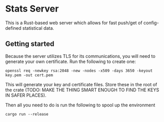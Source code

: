 # Stats Server

This is a Rust-based web server which allows for fast push/get of config-defined
statistical data. 

## Getting started
Because the server utilizes TLS for its communications, you will need to 
generate your own certificate. Run the following to create one:

```
openssl req -newkey rsa:2048 -new -nodes -x509 -days 3650 -keyout key.pem -out cert.pem
```

This will generate your key and certificate files. Store these in the root of 
the crate (TODO: MAKE THE THING SMART ENOUGH TO FIND THE KEYS IN SAFER PLACES).

Then all you need to do is run the following to spool up the environment
```
cargo run --release
```